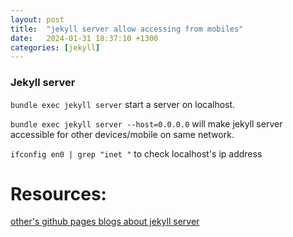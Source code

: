 ```yaml
---
layout: post
title:  "jekyll server allow accessing from mobiles"
date:   2024-01-31 18:37:10 +1300
categories: [jekyll]
---
```


### Jekyll server
`bundle exec jekyll server` start a server on localhost.

`bundle exec jekyll server --host=0.0.0.0` will make jekyll server accessible for other devices/mobile on same network.

`ifconfig en0 | grep "inet "` to check localhost's ip address

# Resources:

[other's github pages blogs about jekyll server](https://diamantidis.github.io/tips/2020/06/23/browsing-local-jekyll-blog-from-mobile-device)
